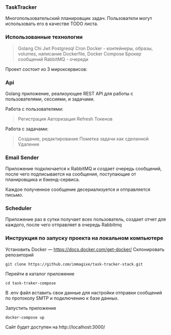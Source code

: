 ### TaskTracker
Многопользовательский планировщик задач. Пользователи могут использовать его в качестве TODO листа.

### Использованные технологии

> Golang
> Chi
> Jwt
> Postgresql
> Cron
> Docker - контейнеры, образы, volumes, написание Dockerfile, Docker Compose
> Брокер сообщений RabbitMQ - очереди

Проект состоит из 3 мироксервисов:

### Api
Golang приложение, реализующее REST API для работы с пользователями, сессиями, и задачами.

Работа с пользователями:

> Регистрация
> Авторизация
> Refresh Токенов

Работа с задачами:

>   Создание, редактирование 
>   Пометка задачи как сделанной
>   Удаление

### Email Sender
Приложение подключается к RabbitMQ и создает очередь сообщений, после чего подписывается на сообщения, поступающие от планировщика и бэкенд-сервиса.

Каждое полученное сообщение десериализуется и отправляется письмо.

### Scheduler

Приложение раз в сутки получает всех пользователь, создает отчет для каждого, после чего отправляет в очередь Rabbitmq

### Инструкция по запуску проекта на локальном компьютере

Установить Docker — https://docs.docker.com/get-docker/
Склонировать репозиторий
```
git clone https://github.com/immagixe/task-tracker-stack.git
```
Перейти в каталог приложение
```
cd task-traker-compose
```
В .env файл вставить свои данные для настройки отправки сообщений по протоколу SMTP и подключению  к базе данных.

Запустить приложение
```
docker-compose up
```

Сайт будет доступен на  http://localhost:3000/

